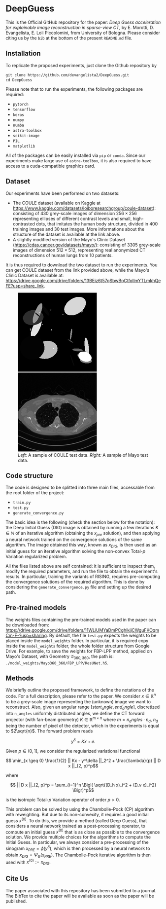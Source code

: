# DeepGuess
This is the Official GitHub repository for the paper: *Deep Guess acceleration for explainable image reconstruction in sparse-view CT*, by E. Morotti, D. Evangelista, E. Loli Piccolomini, from University of Bologna. Please consider citing us by the `bib` at the bottom of the present `README.md` file.

## Installation
To replicate the proposed experiments, just clone the Github repository by

```
git clone https://github.com/devangelista2/DeepGuess.git
cd DeepGuess
```

Please note that to run the experiments, the following packages are required:
- `pytorch`
- `tensorflow`
- `keras`
- `numpy`
- `numba`
- `astra-toolbox`
- `scikit-image`
- `PIL`
- `matplotlib`

All of the packages can be easily installed via `pip` or `conda`. Since our experiments make large use of `astra-toolbox`, it is also required to have access to a cuda-compatible graphics card. 

## Dataset
Our experiments have been performed on two datasets:
- The COULE dataset (available on Kaggle at https://www.kaggle.com/datasets/loiboresearchgroup/coule-dataset): consisting of 430 grey-scale images of dimension $256 \times 256$ representing ellipses of different contrast levels and small, high-contrasted dots, that imitates the human body structure, divided in 400 training images and 30 test images. More informations about the structure of the dataset is available at the link above.
- A slightly modified version of the Mayo's Clinic Dataset (https://cdas.cancer.gov/datasets/mayo/): consisting of 3305 grey-scale images of dimension $512 \times 512$, representing real anonymized CT reconstructions of human lungs from 10 patients.

It is thus required to download the two dataset to run the experiments. You can get COULE dataset from the link provided above, while the Mayo's Clinic Dataset is available at: https://drive.google.com/drive/folders/13BEiz6t57qSbwBpCtfqllmYTLmkhQeFE?usp=share_link.

<p align="center">
<figure>
<img src="./imgs/true_COULE.png">
<img src="./imgs/true_Mayo.png", width="256">
<figcaption><i>Left:</i> A sample of COULE test data. <i>Right:</i> A sample of Mayo test data.</figcaption>
</figure>
</p>

## Code structure
The code is designed to be splitted into three main files, accessable from the root folder of the project:

- `train.py`
- `test.py`
- `generate_convergence.py`

The basic idea is the following (check the section below for the notation): the Deep Initial Guess (DIG) image is obtained by running a few iterations $K \in \mathbb{N}$ of an iterative algorithm (obtaining the $x_{pre}$ solution), and then applying a neural network trained on the convergence solutions of the same algorithm. The image obtained this way, known as $x_{DIG}$, is then used as an initial guess for an iterative algorithm solving the non-convex Total-$p$ Variation regularized problem. 

All the files listed above are self contained: it is sufficient to inspect them, modify the required parameters, and run the file to obtain the experiment's results. In particular, training the variants of RISING, requires pre-computing the convergence solutions of the required algorithm. 
This is done by considering the `generate_convergence.py` file and setting up the desired path.

## Pre-trained models
The weights files containing the pre-trained models used in the paper can be downloaded from: https://drive.google.com/drive/folders/11WLiUMYaDmPCghikjjCWguFKOqmCm-F-?usp=sharing.
By default, the file `test.py` expects the weights to be placed inside the `model_weights` folder. In particular, it is required copy inside the `model_weights` folder, the whole folder structure from Google Drive. For example, to save the weights for FBP-LPP method, applied on Mayo's Dataset, with Geometry $\mathcal{G}_{360, 360}$, the path is: `./model_weights/Mayo360_360/FBP_LPP/ResUNet.h5`.

## Methods
We briefly outline the proposed framework, to define the notations of the code. For a full description, please refer to the paper. We consider $x \in \mathbb{R}^n$ to be a grey-scale image representing the (unknown) image we want to reconstruct. Also, given an angular range $[start_angle, end_angle]$, discretized into `n_angles` uniformly distributed angles, we define the CT forward projector (with fan-beam geometry) $K \in \mathbb{R}^{m \times n}$ where $m = n_angles \cdot n_d$, $n_d$ being the number of pixel of the detector, which in the experiments is equal to $2\sqrt{n}$. The forward problem reads

```math
y^\delta = Kx + e.
```

Given $p \in (0, 1]$, we consider the regularized variational functional

```math
    \min_{x \geq 0} \frac{1}{2} || Kx - y^\delta ||_2^2 + \frac{\lambda}{p} || D x ||_{2, p}^p
```

where 

```math
    || D x ||_{2, p}^p = \sum_{i=1}^n \Bigl( \sqrt{(D_h x)_i^2 + (D_v x)_i^2} \Bigr)^p
```

is the isotropic Total-$p$ Variation operator of order $p>0$.

This problem can be solved by using the Chambolle-Pock (CP) algorithm with reweighting. But due to its non-convexity, it requires a good initial guess $x^{(0)}$. To do this, we provide a method (called Deep Guess), that considers a neural network trained as a post-processing operator, to compute an initial guess $x^{(0)}$ that is as close as possible to the convergence solution. We provide multiple choices for the algorithms to compute the Initial Guess. In particular, we always consider a pre-processing of the sinogram $x_{PRE} = \phi(y^\delta)$, which is then processed by a neural network to obtain $x_{DIG} = \Psi_\Theta(x_{PRE})$. The Chambolle-Pock iterative algorithm is then used with $x^{(0)} := x_{DIG}$.  

## Cite Us
The paper associated with this repository has been submitted to a journal. The BibTex to cite the paper will be available as soon as the paper will be published. 